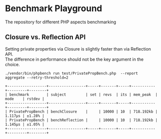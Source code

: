 # Benchmark Playground

The repository for different PHP aspects benchmarking

## Closure vs. Reflection API

Setting private properties via Closure is slightly faster than via Reflection API.  
The difference in performance should not be the key argument in the choice.  
```
./vendor/bin/phpbench run test/PrivatePropBench.php  --report aggregate --retry-threshold=2

+------------------+-----------------+-----+-------+-----+-----------+---------+--------+
| benchmark        | subject         | set | revs  | its | mem_peak  | mode    | rstdev |
+------------------+-----------------+-----+-------+-----+-----------+---------+--------+
| PrivatePropBench | benchClosure    |     | 10000 | 10  | 718.192kb | 1.117μs | ±1.28% |
| PrivatePropBench | benchReflection |     | 10000 | 10  | 718.192kb | 1.145μs | ±1.05% |
+------------------+-----------------+-----+-------+-----+-----------+---------+--------+
```
